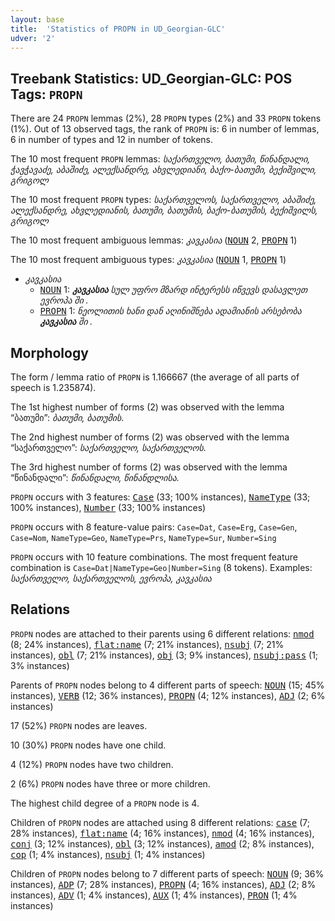 ```yaml
---
layout: base
title:  'Statistics of PROPN in UD_Georgian-GLC'
udver: '2'
---
```


## Treebank Statistics: UD_Georgian-GLC: POS Tags: `PROPN`

There are 24 `PROPN` lemmas (2%), 28 `PROPN` types (2%) and 33 `PROPN` tokens (1%).
Out of 13 observed tags, the rank of `PROPN` is: 6 in number of lemmas, 6 in number of types and 12 in number of tokens.

The 10 most frequent `PROPN` lemmas: <em>საქართველო, ბათუმი, წინანდალი, ჭავჭავაძე, აბაშიძე, ალექსანდრე, ახვლედიანი, ბაქო-ბათუმი, ბექიშვილი, გრიგოლ</em>

The 10 most frequent `PROPN` types:  <em>საქართველოს, საქართველო, აბაშიძე, ალექსანდრე, ახვლედიანის, ბათუმი, ბათუმის, ბაქო-ბათუმის, ბექიშვილს, გრიგოლ</em>

The 10 most frequent ambiguous lemmas: <em>კავკასია</em> (<tt><a href="ka_glc-pos-NOUN.html">NOUN</a></tt> 2, <tt><a href="ka_glc-pos-PROPN.html">PROPN</a></tt> 1)

The 10 most frequent ambiguous types:  <em>კავკასია</em> (<tt><a href="ka_glc-pos-NOUN.html">NOUN</a></tt> 1, <tt><a href="ka_glc-pos-PROPN.html">PROPN</a></tt> 1)


* <em>კავკასია</em>
  * <tt><a href="ka_glc-pos-NOUN.html">NOUN</a></tt> 1: <em><b>კავკასია</b> სულ უფრო მზარდ ინტერესს იწვევს დასავლეთ ევროპა ში .</em>
  * <tt><a href="ka_glc-pos-PROPN.html">PROPN</a></tt> 1: <em>ნეოლითის ხანი დან აღინიშნება ადამიანის არსებობა <b>კავკასია</b> ში .</em>

## Morphology

The form / lemma ratio of `PROPN` is 1.166667 (the average of all parts of speech is 1.235874).

The 1st highest number of forms (2) was observed with the lemma “ბათუმი”: <em>ბათუმი, ბათუმის</em>.

The 2nd highest number of forms (2) was observed with the lemma “საქართველო”: <em>საქართველო, საქართველოს</em>.

The 3rd highest number of forms (2) was observed with the lemma “წინანდალი”: <em>წინანდალი, წინანდლისა</em>.

`PROPN` occurs with 3 features: <tt><a href="ka_glc-feat-Case.html">Case</a></tt> (33; 100% instances), <tt><a href="ka_glc-feat-NameType.html">NameType</a></tt> (33; 100% instances), <tt><a href="ka_glc-feat-Number.html">Number</a></tt> (33; 100% instances)

`PROPN` occurs with 8 feature-value pairs: `Case=Dat`, `Case=Erg`, `Case=Gen`, `Case=Nom`, `NameType=Geo`, `NameType=Prs`, `NameType=Sur`, `Number=Sing`

`PROPN` occurs with 10 feature combinations.
The most frequent feature combination is `Case=Dat|NameType=Geo|Number=Sing` (8 tokens).
Examples: <em>საქართველო, საქართველოს, ევროპა, კავკასია</em>


## Relations

`PROPN` nodes are attached to their parents using 6 different relations: <tt><a href="ka_glc-dep-nmod.html">nmod</a></tt> (8; 24% instances), <tt><a href="ka_glc-dep-flat-name.html">flat:name</a></tt> (7; 21% instances), <tt><a href="ka_glc-dep-nsubj.html">nsubj</a></tt> (7; 21% instances), <tt><a href="ka_glc-dep-obl.html">obl</a></tt> (7; 21% instances), <tt><a href="ka_glc-dep-obj.html">obj</a></tt> (3; 9% instances), <tt><a href="ka_glc-dep-nsubj-pass.html">nsubj:pass</a></tt> (1; 3% instances)

Parents of `PROPN` nodes belong to 4 different parts of speech: <tt><a href="ka_glc-pos-NOUN.html">NOUN</a></tt> (15; 45% instances), <tt><a href="ka_glc-pos-VERB.html">VERB</a></tt> (12; 36% instances), <tt><a href="ka_glc-pos-PROPN.html">PROPN</a></tt> (4; 12% instances), <tt><a href="ka_glc-pos-ADJ.html">ADJ</a></tt> (2; 6% instances)

17 (52%) `PROPN` nodes are leaves.

10 (30%) `PROPN` nodes have one child.

4 (12%) `PROPN` nodes have two children.

2 (6%) `PROPN` nodes have three or more children.

The highest child degree of a `PROPN` node is 4.

Children of `PROPN` nodes are attached using 8 different relations: <tt><a href="ka_glc-dep-case.html">case</a></tt> (7; 28% instances), <tt><a href="ka_glc-dep-flat-name.html">flat:name</a></tt> (4; 16% instances), <tt><a href="ka_glc-dep-nmod.html">nmod</a></tt> (4; 16% instances), <tt><a href="ka_glc-dep-conj.html">conj</a></tt> (3; 12% instances), <tt><a href="ka_glc-dep-obl.html">obl</a></tt> (3; 12% instances), <tt><a href="ka_glc-dep-amod.html">amod</a></tt> (2; 8% instances), <tt><a href="ka_glc-dep-cop.html">cop</a></tt> (1; 4% instances), <tt><a href="ka_glc-dep-nsubj.html">nsubj</a></tt> (1; 4% instances)

Children of `PROPN` nodes belong to 7 different parts of speech: <tt><a href="ka_glc-pos-NOUN.html">NOUN</a></tt> (9; 36% instances), <tt><a href="ka_glc-pos-ADP.html">ADP</a></tt> (7; 28% instances), <tt><a href="ka_glc-pos-PROPN.html">PROPN</a></tt> (4; 16% instances), <tt><a href="ka_glc-pos-ADJ.html">ADJ</a></tt> (2; 8% instances), <tt><a href="ka_glc-pos-ADV.html">ADV</a></tt> (1; 4% instances), <tt><a href="ka_glc-pos-AUX.html">AUX</a></tt> (1; 4% instances), <tt><a href="ka_glc-pos-PRON.html">PRON</a></tt> (1; 4% instances)

